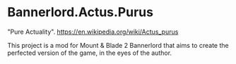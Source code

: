 # Bannerlord.Actus.Purus
"Pure Actuality".
https://en.wikipedia.org/wiki/Actus_purus

This project is a mod for Mount &amp; Blade 2 Bannerlord that aims to create the perfected version of the game, in the eyes of the author.
